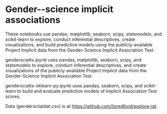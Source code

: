 # Gender--science implicit associations

These notebooks use pandas, matplotlib, seaborn, scipy, statsmodels, and scikit-learn to explore, conduct inferential descriptives, create visualizations, and build predictive models using the publicly-available Project Implicit data from the Gender-Science Implicit Association Test.

gendersciatts.ipynb uses pandas, matplotlib, seaborn, scipy, and statsmodels to explore, conduct inferential descriptives, and create visualizations of the publicly-available Project Implicit data from the Gender-Science Implicit Association Test.

gendersciatts-sklearn-py.ipynb uses pandas, seaborn, scipy, and scikit-learn to build and evaluate predictive models of Implicit Association Test scores.

Data (gendersciiatdat.csv) is at https://github.com/lizredford/explore-iat.
